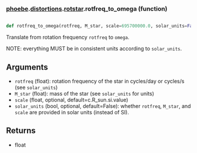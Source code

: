 ### [phoebe](phoebe.md).[distortions](phoebe.distortions.md).[rotstar](phoebe.distortions.rotstar.md).rotfreq_to_omega (function)


```py

def rotfreq_to_omega(rotfreq, M_star, scale=695700000.0, solar_units=False)

```



Translate from rotation frequency `rotfreq` to `omega`.

NOTE: everything MUST be in consistent units according to `solar_units`.

Arguments
----------
* `rotfreq` (float): rotation frequency of the star in cycles/day or cycles/s
    (see `solar_units`)
* `M_star` (float): mass of the star (see `solar_units` for units)
* `scale` (float, optional, default=c.R_sun.si.value)
* `solar_units` (bool, optional, default=False): whether `rotfreq`, `M_star`,
    and `scale` are provided in solar units (instead of SI).

Returns
---------
* float
